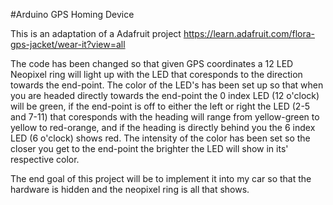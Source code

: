 #Arduino GPS Homing Device

This is an adaptation of a Adafruit project https://learn.adafruit.com/flora-gps-jacket/wear-it?view=all

The code has been changed so that given GPS coordinates a 12 LED Neopixel ring will light up with the LED that coresponds to the direction towards the end-point. The color of the LED's has been set up so that when you are headed directly towards the end-point the 0 index LED (12 o'clock) will be green, if the end-point is off to either the left or right the LED (2-5 and 7-11) that coresponds with the heading will range from yellow-green to yellow to red-orange, and if the heading is directly behind you the 6 index LED (6 o'clock) shows red. The intensity of the color has been set so the closer you get to the end-point the brighter the LED will show in its' respective color.

The end goal of this project will be to implement it into my car so that the hardware is hidden and the neopixel ring is all that shows.
